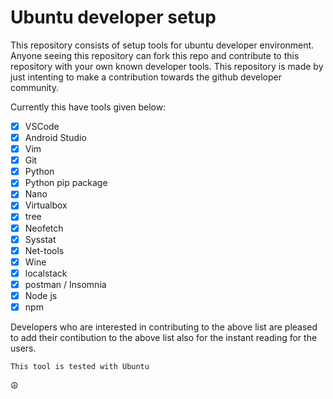 # Ubuntu developer setup

This repository consists of setup tools for ubuntu developer environment. Anyone seeing this repository can fork this repo and contribute to this repository with your own known developer tools. This repository is made by just intenting to make a contribution towards the github developer community.

Currently this have tools given below:

- [x] VSCode
- [x] Android Studio
- [x] Vim
- [x] Git
- [x] Python
- [x] Python pip package
- [x] Nano
- [x] Virtualbox
- [x] tree
- [x] Neofetch
- [x] Sysstat
- [x] Net-tools
- [x] Wine
- [x] localstack
- [x] postman / Insomnia
- [x] Node js
- [x] npm

Developers who are interested in contributing to the above list are pleased to add their contibution to the above list also for the instant reading for the users.

```
This tool is tested with Ubuntu
```

☮️
